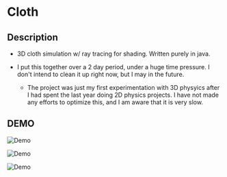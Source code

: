 # Cloth

## Description

- 3D cloth simulation w/ ray tracing for shading. Written purely in java.

- I put this together over a 2 day period, under a huge time pressure. I don't intend to clean it up right now, but I may in the future.
  - The project was just my first experimentation with 3D physyics after I had spent the last year doing 2D physics projects. I have not made any efforts to optimize this, and I am aware that it is very slow.

## DEMO

![Demo](demo/gray.gif)

![Demo](demo/1.gif)

![Demo](demo/sideAndFront.gif)
